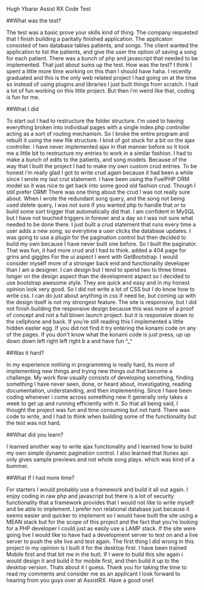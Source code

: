 Hugh Ybarar Assist RX Code Test

##What was the test?

The test was a basic prove your skills kind of thing. The company requested that I finish building a paritally finished application. The applicaton consisted of two database tables patients, and songs. The client wanted the application to list the patients, and give the user the option of saving a song for each patient. There was a bunch of php and javascript that needed to be implemented. That just about sums up the test.
How was the test?
I think I spent a little more time working on this than I should have haha. I recently graduated and this is the only web related project I had going on at the time so instead of using plugins and libraries I just built things from scratch. I had a lot of fun working on this little project. But then i'm weird like that, coding is fun for me.

##What I did

To start out I had to restructure the folder structure. I'm used to having everything broken into individual pages with a single index.php controller acting as a sort of routing mechanism. So I broke the entire program and rebuilt it using the new file structure.
I kind of got stuck for a bit on the ajax controller. I have never implemented ajax in that manner before so it took me a little bit to restructure my entries to work in a similar fashion.
I had to make a bunch of edits to the patients, and song models. Because of the way that I built the project I had to make my own custom crud entries. To be honest i'm really glad I got to write crud again because it had been a while since I wrote my last crut statement. I have been using the FuelPHP ORM model so it was nice to get back into some good old fashion crud. Though I still prefer ORM!
There was one thing about the crud I was not really sure about. When I wrote the redundant song query, and the song not being used delete query, I was not sure if you wanted php to handle that or to build some sort trigger that automatically did that. I am confident in MySQL but I have not touched triggers in forever and a day so I was not sure what needed to be done there. I just built a crud statement that runs every time a user adds a new song, so everytime a user clicks the database updates.
I was going to use a plugin for the pagination control but then decided to build my own because I have never built one before. So I built the paginator. That was fun, it had more crud and I had to think.
added a 404 page for grins and giggles
For the ui aspect I went with GetBootstrap. I would consider myself more of a stronger back end and functionality developer than I am a designer. I can design but I tend to spend two to three times longer on the design aspect than the development aspect so I decided to use bootstrap awesome style. They are quick and easy and in my honest opinion look very good. So I did not write a lot of CSS but I do know how to write css. I can do just about anything in css if need be, but coming up with the design itself is not my strongest feature.
The site is responsive, but I did not finish building the responsive design because this was more of a proof of concept and not a full blown launch project. but it is responsive down to the cellphone and back.
If you're still reading this I implemented a little hidden easter egg. If you did not find it try entering the konami code on any of the pages. If you don't know what the konami code is just press, up up down down left right left right b a and have fun ^_^

##Was it hard?

In my experience nothing in programming is really hard, its more of implementing new things and trying new things out that become a challenge. My work flow usually consists of developing something, finding something I have never seen, done, or heard about, investigating, reading documentation, understanding, and then implementing. Since I have been coding whenever i come across something new It generally only takes a week to get up and running efficiently with it.
So that all being said, I thought the project was fun and time consuming but not hard. There was code to write, and I had to think when building some of the functionality but the test was not hard.

##What did you learn?

I learned another way to write ajax functionality and I learned how to build my own simple dynamic pagination control. I also learned that Itunes api only gives sample previews and not whole song plays. which was kind of a bummer.

##What If I had more time?

For starters I would probably use a framework and build it all out again. I enjoy coding in raw php and javascript but there is a lot of security functionality that a framework provides that I would not like to write myself and be able to implement.
I prefer non relational database just because it seems easier and quicker to implement so I would have built the site using a MEAN stack but for the scope of this project and the fact that you're looking for a PHP developer I could just as easily use a LAMP stack.
If the site were going live I would like to have had a development server to test on and a live server to push the site live and test again.
The first thing I did wrong in this project in my opinion is I built it for the desktop first. I have been trained Mobile first and that bit me in the butt. If I were to build this site again i would design it and build it for mobile first, and then build it up to the desktop version.
Thats about it I guess. Thank you for taking the time to read my comments and consider me as an applicant I look forward to hearing from you guys over at AssistRX. Have a good one1

